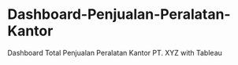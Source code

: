# Dashboard-Penjualan-Peralatan-Kantor
Dashboard Total Penjualan Peralatan Kantor PT. XYZ with Tableau
